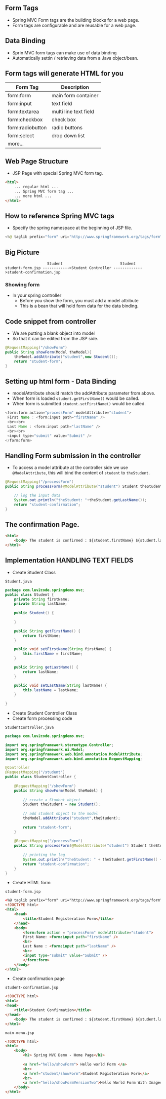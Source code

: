 ## Form Tags
- Spring MVC Form tags are the building blocks for a web page. 
- Form tags are configurable and are reusable for a web page. 

## Data Binding 
- Sprin MVC form tags can make use of data binding 
- Automatically settin / retrieving data from a Java object/bean. 

## Form tags will generate HTML for you
|Form Tag|Description|
|--------|-----------|
|form:form|main form container|
|form:input|text field|
|form:textarea|multi line text field|
|form:checkbox|check box|
|form:radiobutton|radio buttons|
|form:select|drop down list|
|more...||


## Web Page Structure
- JSP Page with special Spring MVC form tag. 
```html
<html>
    ... regular html ... 
    ... Spring MVC form tag ...
    ... more html ... 
</html>
```

## How to reference Spring MVC tags 
- Specify the spring namespace at the beginning of JSP file.
```java
<%@ taglib prefix="form" uri="http://www.springframework.org/tags/form" %>
```

## Big Picture
```
                   Student                          Student
student-form.jsp ------------>Student Controller ------------->student-confirmation.jsp   
```

### Showing form 
- In your spring controller 
    - Before you show the form, you must add a model attribute 
    - This is a bean that will hold form data for the data binding. 


## Code snippet from controller 
- We are putting a blank object into model 
- So that it can be edited from the JSP side. 

```Java
@RequestMapping("/showForm")
public String showForm(Model theModel){
    theModel.addAttribute("student",new Student());
    return "student-form";
}
```

## Setting up html form - Data Binding 
- modelAttrribute should match the addAttribute parameter from above. 
- When form is loaded `student.getFirstName()` would be called. 
- When form is submitted `student.setFirstName()` would be called. 

```java
<form:form action="processForm" modelAttribute="student">
 First Name : <form:input path="firstName" />
 <br><br>
 Last Name : <form:input path="lastName" />
 <br><br>
 <input type="submit" value="Submit" />
</form:form>
```

## Handling Form submission in the controller 
- To access a model attribute at the controller side we use `@ModelAttribute`, this will bind the content of `student` to `theStudent`.
```Java
@RequestMapping("/processForm")
public String processForm(@ModelAttribute("student") Student theStudent){

    // log the input data
    System.out.println("theStudent: "+theStudent.getLastName());
    return "student-confirmation";
}
```

## The confirmation Page. 
```html
<html>
    <body> The student is confirmed : ${student.firstName} ${student.lastName}</body>
</html>
```

## Implementation HANDLING TEXT FIELDS
- Create Student Class 

`Student.java`
```Java
package com.luv2code.springdemo.mvc;
public class Student {
	private String firstName; 
	private String lastName; 
	
	public Student() {
		
	}

	public String getFirstName() {
		return firstName;
	}

	public void setFirstName(String firstName) {
		this.firstName = firstName;
	}

	public String getLastName() {
		return lastName;
	}

	public void setLastName(String lastName) {
		this.lastName = lastName;
	}
	
}
```
- Create Student Controller Class
- Create form processing code

`StudentController.java`
```Java
package com.luv2code.springdemo.mvc;

import org.springframework.stereotype.Controller;
import org.springframework.ui.Model;
import org.springframework.web.bind.annotation.ModelAttribute;
import org.springframework.web.bind.annotation.RequestMapping;

@Controller
@RequestMapping("/student")
public class StudentController {
	
	@RequestMapping("/showForm")
	public String showForm(Model theModel) {
		
		// create a Student object
		Student theStudent = new Student(); 
		
		// add student object to the model 
		theModel.addAttribute("student",theStudent);
		
		return "student-form";
	}
	
	@RequestMapping("/processForm")
	public String processForm(@ModelAttribute("student") Student theStudent) {
		
		// printing the log 
		System.out.println("theStudent: " + theStudent.getFirstName() + " " + theStudent.getLastName());
		return "student-confirmation";
	}
}
```

- Create HTML form

`student-form.jsp`
```html
<%@ taglib prefix="form" uri="http://www.springframework.org/tags/form" %>
<!DOCTYPE html> 
<html> 
	<head>
		<title>Student Registeration Form</title>
	</head>
	<body> 
		<form:form action = "processForm" modelAttribute="student">	
		First Name: <form:input path="firstName" />
		<br>
		Last Name : <form:input path="lastName" />
		<br>
		<input type="submit" value="Submit" />
		</form:form>
	</body>
</html>
```
- Create confirmation page

`student-confirmation.jsp`
```html
<!DOCTYPE html> 
<html>
<head>
	<title>Student Confirmation</title>
</head>
    <body> The student is confirmed : ${student.firstName} ${student.lastName}</body>
</html>
```

`main-menu.jsp`
```html
<!DOCTYPE html> 
<html>
	<body>
		<h2> Spring MVC Demo - Home Page</h2> 
		
		<a href="hello/showForm"> Hello world Form </a>
		<br>
		<a href="student/showForm">Student Registeration Form</a>
		<br>
		<a href="hello/showFormVersionTwo">Hello World Form With Images</a>
	</body>
</html>
```